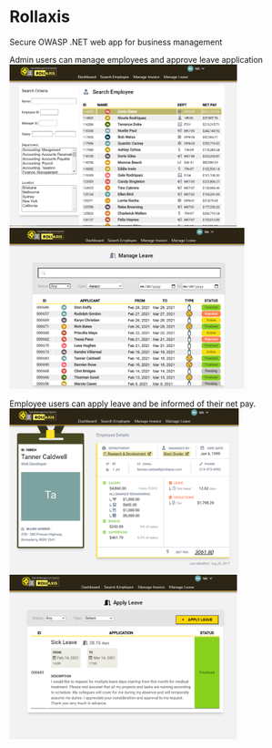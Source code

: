 # Rollaxis
Secure OWASP .NET web app for business management

Admin users can manage employees and approve leave application <br>
<img src="https://github.com/NicoleTYF/Rollaxis/blob/master/page_SearchEmp.PNG" width="400px" />
<img src="https://github.com/NicoleTYF/Rollaxis/blob/master/page_MgmtLeave.PNG" width="413px" /> 

Employee users can apply leave and be informed of their net pay. <br> 
<img src="https://github.com/NicoleTYF/Rollaxis/blob/master/page_EmpDetails.PNG" width="403px" /> 
<img src="https://github.com/NicoleTYF/Rollaxis/blob/master/page_ApplyLeave.PNG" width="400px" /> 

